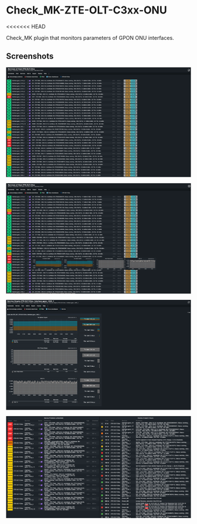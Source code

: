 # Check_MK-ZTE-OLT-C3xx-ONU

<<<<<<< HEAD

Check_MK plugin that monitors parameters of GPON ONU interfaces.

## Screenshots

![Screenshot 1](https://github.com/WojRep/Check_MK-ZTE-OLT-C3xx-ONU/blob/master/.html/zte_c3xx_onu-1.png?raw=true)

![Screenshot 2](https://github.com/WojRep/Check_MK-ZTE-OLT-C3xx-ONU/blob/master/.html/zte_c3xx_onu-2.png?raw=true)

![Screenshot 3](https://github.com/WojRep/Check_MK-ZTE-OLT-C3xx-ONU/blob/master/.html/zte_c3xx_onu-3.png?raw=true)

![Screenshot 41](https://github.com/WojRep/Check_MK-ZTE-OLT-C3xx-ONU/blob/master/.html/zte_c3xx_onu-4.png?raw=true)
